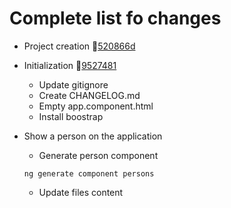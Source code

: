 # Complete list fo changes
- Project creation :link:[520866d](https://github.com/catarinafoliveira/catarinafoliveira-myAngularV19Frontend_v1/commit/520866d13e9450ad123f2532dd23ea999a8eaaf3)

- Initialization :link:[9527481](https://github.com/catarinafoliveira/catarinafoliveira-myAngularV19Frontend_v1/commit/9527481b22fb7beaefe025fc15931fd76076948b)
    - Update gitignore
    - Create CHANGELOG.md
    - Empty app.component.html
    - Install boostrap

- Show a person on the application
    - Generate person component
    ```
    ng generate component persons
    ```
    - Update files content